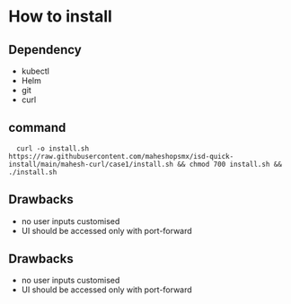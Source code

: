 # How to install

## Dependency

  - kubectl
  - Helm
  - git
  - curl
 
## command

      curl -o install.sh https://raw.githubusercontent.com/maheshopsmx/isd-quick-install/main/mahesh-curl/case1/install.sh && chmod 700 install.sh && ./install.sh


## Drawbacks 

  - no user inputs customised 
  - UI should be accessed only with port-forward



## Drawbacks 

  - no user inputs customised 
  - UI should be accessed only with port-forward
